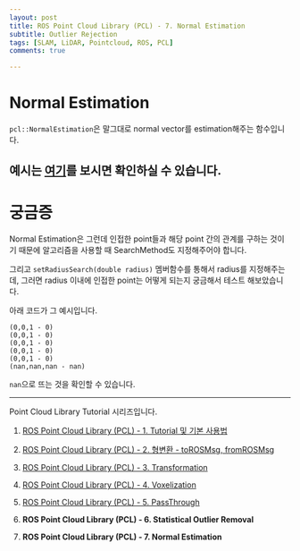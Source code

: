 ```yaml
---
layout: post
title: ROS Point Cloud Library (PCL) - 7. Normal Estimation
subtitle: Outlier Rejection
tags: [SLAM, LiDAR, Pointcloud, ROS, PCL]
comments: true

---
```


# Normal Estimation

`pcl::NormalEstimation`은 말그대로 normal vector를 estimation해주는 함수입니다.

예시는 [여기](https://pointclouds.org/documentation/tutorials/normal_estimation.html)를 보시면 확인하실 수 있습니다.
---

# 궁금증

Normal Estimation은 그런데 인접한 point들과 해당 point 간의 관계를 구하는 것이기 때문에 알고리즘을 사용할 때 SearchMethod도 지정해주어야 합니다.

그리고 `setRadiusSearch(double radius)` 멤버함수를 통해서 radius를 지정해주는데, 그러면 radius 이내에 인접한 point는 어떻게 되는지 궁금해서 테스트 해보았습니다.

아래 코드가 그 예시입니다.

<script src="https://gist.github.com/LimHyungTae/90cbbdd87727ee8bd3cb795005b5474f.js"></script>

```
(0,0,1 - 0)
(0,0,1 - 0)
(0,0,1 - 0)
(0,0,1 - 0)
(0,0,1 - 0)
(nan,nan,nan - nan)
```

`nan`으로 뜨는 것을 확인할 수 있습니다.

---

Point Cloud Library Tutorial 시리즈입니다.

1. [ROS Point Cloud Library (PCL) - 1. Tutorial 및 기본 사용법](https://limhyungtae.github.io/2019-11-29-ROS-Point-Cloud-Library-(PCL)-1.-Tutorial-%EB%B0%8F-%EA%B8%B0%EB%B3%B8-%EC%82%AC%EC%9A%A9%EB%B2%95/)

2. [ROS Point Cloud Library (PCL) - 2. 형변환 - toROSMsg, fromROSMsg](https://limhyungtae.github.io/2019-11-29-ROS-Point-Cloud-Library-(PCL)-2.-%ED%98%95%EB%B3%80%ED%99%98-toROSMsg,-fromROSMsg/)

3. [ROS Point Cloud Library (PCL) - 3. Transformation](https://limhyungtae.github.io/2019-11-29-ROS-Point-Cloud-Library-(PCL)-3.-Transformation/)

4. [ROS Point Cloud Library (PCL) - 4. Voxelization](https://limhyungtae.github.io/2019-11-29-ROS-Point-Cloud-Library-(PCL)-4.-Voxelization/)

5. [ROS Point Cloud Library (PCL) - 5. PassThrough](https://limhyungtae.github.io/2019-11-29-ROS-Point-Cloud-Library-(PCL)-5.-PassThrough/)

6. **ROS Point Cloud Library (PCL) - 6. Statistical Outlier Removal**

7. **ROS Point Cloud Library (PCL) - 7. Normal Estimation**
